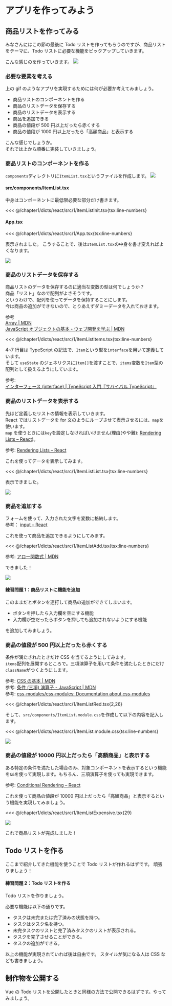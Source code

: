 # アプリを作ってみよう

## 商品リストを作ってみる

みなさんにはこの節の最後に Todo リストを作ってもらうのですが、商品リストをテーマに、Todo リストに必要な機能をピックアップしていきます。

こんな感じのを作っていきます。
![](images/1/preview.gif)

### 必要な要素を考える

上の gif のようなアプリを実現するためには何が必要か考えてみましょう。

- 商品リストのコンポーネントを作る
- 商品のリストデータを保存する
- 商品のリストデータを表示する
- 商品を追加できる
- 商品の値段が 500 円以上だったら赤くする
- 商品の値段が 1000 円以上だったら「高額商品」と表示する

こんな感じでしょうか。  
それでは上から順番に実装していきましょう。

### 商品リストのコンポーネントを作る

`components`ディレクトリに`ItemList.tsx`というファイルを作成します。
![](images/1/directory.png)

#### src/components/ItemList.tsx

中身はコンポーネントに最低限必要な部分だけ書きます。

<<< @/chapter1/dicts/react/src/1/ItemListInit.tsx{tsx:line-numbers}

#### App.tsx

<<< @/chapter1/dicts/react/src/1/App.tsx{tsx:line-numbers}

表示されました。
こうすることで、後は`ItemList.tsx`の中身を書き変えればよくなります。

![](images/1/itemlist-setup.png)

### 商品のリストデータを保存する

商品リストのデータを保存するのに適当な変数の型は何でしょうか？  
商品「リスト」なので配列がよさそうです。  
というわけで、配列を使ってデータを保持することにします。  
今は商品の追加ができないので、とりあえずダミーデータを入れておきます。

参考  
[Array | MDN](https://developer.mozilla.org/ja/docs/Web/JavaScript/Reference/Global_Objects/Array)  
[JavaScript オブジェクトの基本 - ウェブ開発を学ぶ | MDN](https://developer.mozilla.org/ja/docs/Learn/JavaScript/Objects/Basics)

<<< @/chapter1/dicts/react/src/1/ItemListItems.tsx{tsx:line-numbers}

4~7 行目は TypeScript の記法で、`Item`という型を`interface`を用いて定義しています。  
そして `useState` のジェネリクスに`Item[]`を渡すことで、`items`変数を`Item`型の配列として扱えるようにしています。

参考: [インターフェース (interface) | TypeScript 入門『サバイバル TypeScript』](https://typescriptbook.jp/reference/object-oriented/interface)

### 商品のリストデータを表示する

先ほど定義したリストの情報を表示していきます。  
React ではリストデータを for 文のようにループさせて表示させるには、`map`を使います。  
`map` を使うときには`key`を設定しなければいけません(理由(やや難): [Rendering Lists – React](https://react.dev/learn/rendering-lists#keeping-list-items-in-order-with-key))。

参考: [Rendering Lists – React](https://react.dev/learn/rendering-lists)

これを使ってデータを表示してみます。

<<< @/chapter1/dicts/react/src/1/ItemListList.tsx{tsx:line-numbers}

表示できました。

![](images/1/itemlist.png)

### 商品を追加する

フォームを使って、入力された文字を変数に格納します。  
参考： [input – React](https://react.dev/reference/react-dom/components/input#controlling-an-input-with-a-state-variable)

これを使って商品を追加できるようにしてみます。

<<< @/chapter1/dicts/react/src/1/ItemListAdd.tsx{tsx:line-numbers}

参考: [アロー関数式 | MDN](https://developer.mozilla.org/ja/docs/Web/JavaScript/Reference/Functions/Arrow_functions)

できました！

![](images/1/add-item.gif)

#### 練習問題 1：商品リストに機能を追加

このままだとボタンを連打して商品の追加ができてしまいます。

- ボタンを押したら入力欄を空にする機能
- 入力欄が空だったらボタンを押しても追加されないようにする機能

を追加してみましょう。

### 商品の値段が 500 円以上だったら赤くする

条件が満たされたときだけ CSS を当てるようにしてみます。  
`items`配列を展開するところで。三項演算子を用いて条件を満たしたときにだけ`className`がつくようにします。

参考: [CSS の基本 | MDN](https://developer.mozilla.org/ja/docs/Learn/Getting_started_with_the_web/CSS_basics)  
参考: [条件 (三項) 演算子 - JavaScript | MDN](https://developer.mozilla.org/ja/docs/Web/JavaScript/Reference/Operators/Conditional_operator)  
参考: [css-modules/css-modules: Documentation about css-modules](https://github.com/css-modules/css-modules)  

<<< @/chapter1/dicts/react/src/1/ItemListRed.tsx{2,26}

そして、`src/components/ItemList.module.css`を作成して以下の内容を記入します。

<<< @/chapter1/dicts/react/src/1/ItemList.module.css{tsx:line-numbers}

![](images/1/red.png)

### 商品の値段が 10000 円以上だったら「高額商品」と表示する

ある特定の条件を満たした場合のみ、対象コンポーネントを表示するという機能を`&&`を使って実現します。もちろん、三項演算子を使っても実現できます。

参考: [Conditional Rendering – React](https://react.dev/learn/conditional-rendering)

これを使って商品の値段が 10000 円以上だったら「高額商品」と表示するという機能を実現してみましょう。

<<< @/chapter1/dicts/react/src/1/ItemListExpensive.tsx{29}

![](images/1/expensive.png)

これで商品リストが完成しました！

## Todo リストを作る

ここまで紹介してきた機能を使うことで Todo リストが作れるはずです。
頑張りましょう！

#### 練習問題 2：Todo リストを作る

Todo リストを作りましょう。

必要な機能は以下の通りです。

- タスクは未完または完了済みの状態を持つ。
- タスクはタスク名を持つ。
- 未完タスクのリストと完了済みタスクのリストが表示される。
- タスクを完了させることができる。
- タスクの追加ができる。

以上の機能が実現されていれば後は自由です。
スタイルが気になる人は CSS なども書きましょう。

## 制作物を公開する
Vue の Todo リストを公開したときと同様の方法で公開できるはずです。やってみましょう。
